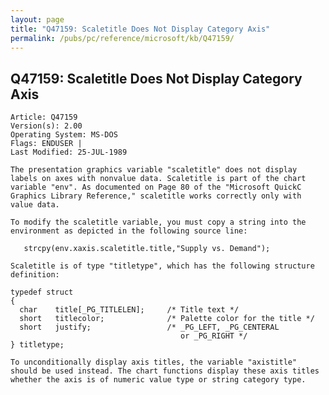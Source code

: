 ```yaml
---
layout: page
title: "Q47159: Scaletitle Does Not Display Category Axis"
permalink: /pubs/pc/reference/microsoft/kb/Q47159/
---
```


## Q47159: Scaletitle Does Not Display Category Axis

	Article: Q47159
	Version(s): 2.00
	Operating System: MS-DOS
	Flags: ENDUSER |
	Last Modified: 25-JUL-1989
	
	The presentation graphics variable "scaletitle" does not display
	labels on axes with nonvalue data. Scaletitle is part of the chart
	variable "env". As documented on Page 80 of the "Microsoft QuickC
	Graphics Library Reference," scaletitle works correctly only with
	value data.
	
	To modify the scaletitle variable, you must copy a string into the
	environment as depicted in the following source line:
	
	   strcpy(env.xaxis.scaletitle.title,"Supply vs. Demand");
	
	Scaletitle is of type "titletype", which has the following structure
	definition:
	
	typedef struct
	{
	  char    title[_PG_TITLELEN];     /* Title text */
	  short   titlecolor;              /* Palette color for the title */
	  short   justify;                 /* _PG_LEFT, _PG_CENTERAL
	                                      or _PG_RIGHT */
	} titletype;
	
	To unconditionally display axis titles, the variable "axistitle"
	should be used instead. The chart functions display these axis titles
	whether the axis is of numeric value type or string category type.
